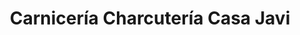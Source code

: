---
title: "Carnicería Charcutería Casa Javi"
url: /torrent/carniceria-charcuteria-casa-javi/
shop: Metzgerei
---